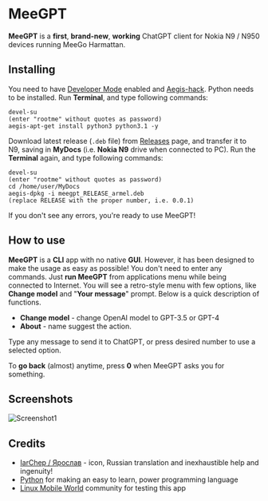 # MeeGPT

**MeeGPT** is a **first**, **brand-new**, **working** ChatGPT client for Nokia N9 / N950 devices running MeeGo Harmattan.

## Installing

You need to have [Developer Mode](http://wunderwungiel.pl/MeeGo/posts/devmode-22.04.2023.html) enabled and [Aegis-hack](https://talk.maemo.org/showthread.php?t=90750).
Python needs to be installed. Run **Terminal**, and type following commands:

    devel-su
    (enter "rootme" without quotes as password)
    aegis-apt-get install python3 python3.1 -y

Download latest release (`.deb` file) from [Releases](https://github.com/WunderWungiel/MeeGPT/releases) page, and transfer it to N9, saving in **MyDocs** (i.e. **Nokia N9** drive when connected to PC).
Run the **Terminal** again, and type following commands:

    devel-su
    (enter "rootme" without quotes as password)
    cd /home/user/MyDocs
    aegis-dpkg -i meegpt_RELEASE_armel.deb
    (replace RELEASE with the proper number, i.e. 0.0.1)
If you don't see any errors, you're ready to use MeeGPT!

## How to use

**MeeGPT** is a **CLI** app with no native **GUI**. However, it has been designed to make the usage as easy as possible! You don't need to enter any commands.
Just **run MeeGPT** from applications menu while being connected to Internet. You will see a retro-style menu with few options, like **Change model** and "**Your message**" prompt. Below is a quick description of functions.

- **Change model** - change OpenAI model to GPT-3.5 or GPT-4
- **About** - name suggest the action.

Type any message to send it to ChatGPT, or press desired number to use a selected option.

To **go back** (almost) anytime, press **0** when MeeGPT asks you for something.

## Screenshots

![Screenshot1](https://i.imgur.com/nCHUiNP.png)

## Credits

 - [IarChep / Ярослав](https://t.me/iaroslavchep) - icon, Russian translation and inexhaustible help and ingenuity!
 - [Python](https://python.org) for making an easy to learn, power programming language
 - [Linux Mobile World](https://t.me/linuxmobile_world) community for testing this app
